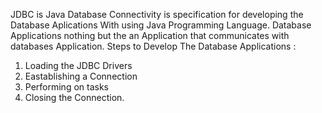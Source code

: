 JDBC is Java Database Connectivity  is specification for developing the Database Aplications With using Java Programming Language.
Database Applications nothing but the an Application that communicates with databases Application.
Steps to Develop The Database Applications :
1) Loading the JDBC Drivers
2) Eastablishing a Connection
3) Performing on tasks
4) Closing the Connection.
